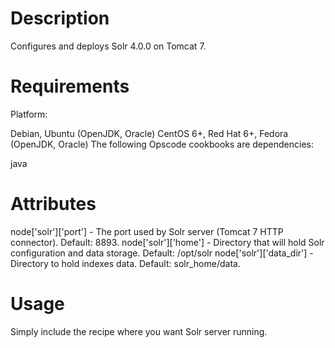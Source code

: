 Description
===========
Configures and deploys Solr 4.0.0 on Tomcat 7.

Requirements
============

Platform:

Debian, Ubuntu (OpenJDK, Oracle)
CentOS 6+, Red Hat 6+, Fedora (OpenJDK, Oracle)
The following Opscode cookbooks are dependencies:

java

Attributes
==========

node['solr']['port'] - The port used by Solr server (Tomcat 7 HTTP connector). Default: 8893.
node['solr']['home'] - Directory that will hold Solr configuration and data storage. Default: /opt/solr
node['solr']['data_dir'] - Directory to hold indexes data. Default: solr_home/data.

Usage
=====

Simply include the recipe where you want Solr server running.
